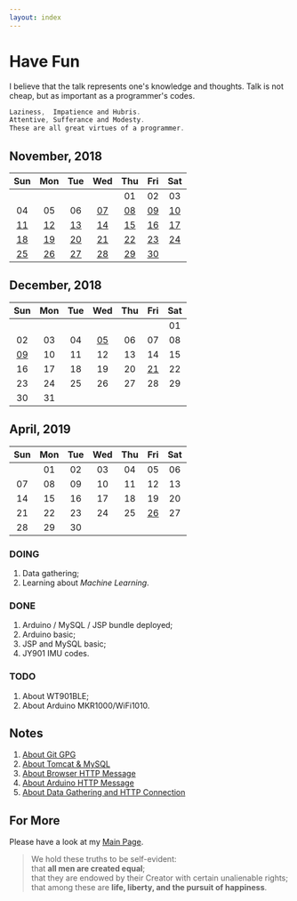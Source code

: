 ```yaml
---
layout: index
---
```

# Have Fun

I believe that the talk represents one's knowledge and thoughts. Talk is not cheap, but as important as a programmer's codes.

```C
Laziness,  Impatience and Hubris.
Attentive, Sufferance and Modesty.
These are all great virtues of a programmer.
```

## November, 2018

|Sun|Mon|Tue|Wed|Thu|Fri|Sat|
|:-:|:-:|:-:|:-:|:-:|:-:|:-:|
|||||01|02|03|
|04|05|06|[07](/2018/11/07)|[08](/2018/11/08)|[09](/2018/11/09)|[10](/2018/11/10)|
|[11](/2018/11/11)|[12](/2018/11/12)|[13](/2018/11/13)|[14](/2018/11/14)|[15](/2018/11/15)|[16](/2018/11/16)| [17](/2018/11/17)|
|[18](/2018/11/18)|[19](/2018/11/19)|[20](/2018/11/20)|[21](/2018/11/21)|[22](/2018/11/22)|[23](/2018/11/23)|[24](/2018/11/24)|
|[25](/2018/11/25)|[26](/2018/11/26)|[27](/2018/11/27)|[28](/2018/11/28)|[29](/2018/11/29)|[30](/2018/11/30)|     |

## December, 2018

|Sun|Mon|Tue|Wed|Thu|Fri|Sat|
|:-:|:-:|:-:|:-:|:-:|:-:|:-:|
|   |   |   |   |   |   | 01|
| 02| 03| 04|[05](/2018/12/05)| 06| 07| 08|
|[09](/2018/12/09)| 10| 11| 12| 13| 14| 15|
| 16| 17| 18| 19| 20|[21](/2018/12/21)| 22|
| 23| 24| 25| 26| 27| 28| 29|
| 30| 31|   |   |   |   |   |

## April, 2019

|Sun|Mon|Tue|Wed|Thu|Fri|Sat|
|:-:|:-:|:-:|:-:|:-:|:-:|:-:|
|   | 01| 02| 03| 04| 05| 06|
| 07| 08| 09| 10| 11| 12| 13|
| 14| 15| 16| 17| 18| 19| 20|
| 21| 22| 23| 24| 25|[26](/2019/04/26)| 27|
| 28| 29| 30|  |  |  |  |

### DOING

1. Data gathering;
2. Learning about *Machine Learning*.

### DONE

1. Arduino / MySQL / JSP bundle deployed;
2. Arduino basic;
3. JSP and MySQL basic;
4. JY901 IMU codes.

### TODO

1. About WT901BLE;
2. About Arduino MKR1000/WiFi1010.

## Notes

1. [About Git GPG](/notes/gpg)
2. [About Tomcat & MySQL](/notes/tomcat_and_mysql)
3. [About Browser HTTP Message](/notes/browser_get_and_post)
4. [About Arduino HTTP Message](/notes/arduino_get_and_post)
5. [About Data Gathering and HTTP Connection](/notes/data_gather_and_store)

## For More

Please have a look at my [Main Page](https://github.com/tic-toc-developer/).

>We hold these truths to be self-evident:  
that **all men are created equal**;  
that they are endowed by their Creator with certain unalienable rights;  
that among these are **life, liberty, and the pursuit of happiness**.  
